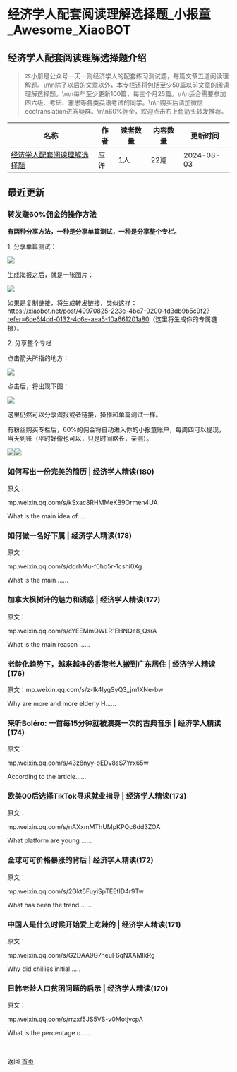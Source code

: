 # 经济学人配套阅读理解选择题_小报童_Awesome_XiaoBOT

## 经济学人配套阅读理解选择题介绍
> 本小册是公众号一天一则经济学人的配套练习测试题，每篇文章五道阅读理解题。\n\n除了以后的文章以外，本专栏还将包括至少50篇以前文章的阅读理解选择题。\n\n每年至少更新100篇，每三个月25篇。\n\n适合需要参加四六级、考研、雅思等各类英语考试的同学。\n\n购买后请加微信ecotranslation进答疑群。\n\n60%佣金，欢迎点击右上角箭头转发推荐。  
  


|名称|作者|读者数量|内容数量|更新时间|
|---|---|---|---|---|
|[经济学人配套阅读理解选择题](https://xiaobot.net/p/remotecoder?refer=9c3f1c95-a052-465a-9902-f6d75080262a)|应许|1人|22篇|2024-08-03|

## 最近更新
### 转发赚60%佣金的操作方法

**有两种分享方法，一种是分享单篇测试，一种是分享整个专栏。**

1\. 分享单篇测试：

![](https://static.xiaobot.net/file/2024-08-03/365239/3fa940b5210d0ae22e3a0b16cdfa684e.png)

生成海报之后，就是一张图片：

![](https://static.xiaobot.net/file/2024-08-03/365239/42202ff90d5580be4346ab710f0f70bb.png)

如果是复制链接，将生成转发链接，类似这样：<https://xiaobot.net/post/49970825-223e-4be7-9200-fd3db9b5c9f2?refer=6ce6f4cd-0132-4c6e-aea5-10a661201a80>（这里将生成你的专属链接）。

2\. 分享整个专栏

点击箭头所指的地方：

![](https://static.xiaobot.net/file/2024-08-03/365239/d744f8863dde1fc838f8dbeefc5f07a0.png)

点击后，将出现下图：

![](https://static.xiaobot.net/file/2024-08-03/365239/22995c78d4e8d0eda3adcac8d1938736.png)

这里仍然可以分享海报或者链接，操作和单篇测试一样。

有粉丝购买专栏后，60%的佣金将自动进入你的小报童账户，每周四可以提现，当天到账（平时好像也可以，只是时间略长，亲测）。

![](https://static.xiaobot.net/file/2024-08-03/365239/dd24c1eec5e1d41d98ed7bfb91b76fee.png)![](https://static.xiaobot.net/file/2024-08-03/365239/21614b7a32c0f895caa7bd506a1fd45d.png)

### 如何写出一份完美的简历 | 经济学人精读(180)

原文：

mp.weixin.qq.com/s/kSxac8RHMMeKB9Ormen4UA

What is the main idea of......

### 如何做一名好下属 | 经济学人精读(178)

原文：

mp.weixin.qq.com/s/ddrhMu-f0ho5r-1cshi0Xg

What is the main ......

### 加拿大枫树汁的魅力和诱惑 | 经济学人精读(177)

原文：

mp.weixin.qq.com/s/cYEEMmQWLR1EHNQe8_QsrA

What is the main reason ......

### 老龄化趋势下，越来越多的香港老人搬到广东居住 | 经济学人精读(176)

原文：mp.weixin.qq.com/s/z-Ik4IygSyQ3_jm1XNe-bw

Why are more and more elderly H......

### 来听Boléro: 一首每15分钟就被演奏一次的古典音乐 | 经济学人精读(174)

原文：

mp.weixin.qq.com/s/43z8nyy-oEDv8sS7Yrx65w

According to the article......

### 欧美00后选择TikTok寻求就业指导 | 经济学人精读(173)

原文：

mp.weixin.qq.com/s/nAXxmMThUMpKPQc6dd3ZOA

What platform are young ......

### 全球可可价格暴涨的背后 | 经济学人精读(172)

原文：

mp.weixin.qq.com/s/2Gkt6FuyiSpTEEflD4r9Tw

What has been the trend ......

### 中国人是什么时候开始爱上吃辣的 | 经济学人精读(171)

原文：

mp.weixin.qq.com/s/G2DAA9G7neuF6qNXAMIkRg

Why did chillies initial......

### 日韩老龄人口贫困问题的启示 | 经济学人精读(170)

原文：

mp.weixin.qq.com/s/rrzxf5JS5VS-v0MotjvcpA

What is the percentage o......


<a href="https://github.com/Reno9527/awesome-xiaobot" style="color: white; text-decoration: none;">awesome-xiaobot</a>

返回 [首页](../README.md)
